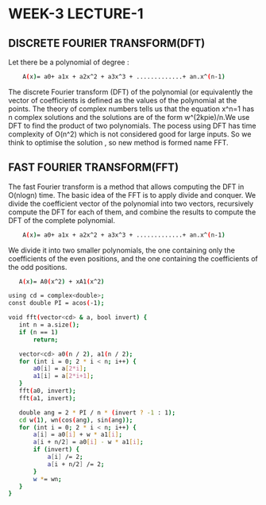 
# WEEK-3 LECTURE-1

## DISCRETE FOURIER TRANSFORM(DFT)
Let there be a polynomial of degree :
```bash
    A(x)= a0+ a1x + a2x^2 + a3x^3 + .............+ an.x^(n-1)                
```
The discrete Fourier transform (DFT) of the polynomial 
  (or equivalently the vector of coefficients is defined as the values of the polynomial at the points.
The theory of complex numbers tells us that the equation x^n=1 has n complex solutions and the solutions
are of the form w^(2kpie)/n.We use DFT to find the product of two polynomials. The pocess using DFT
has time complexity of O(n^2) which is not considered good for large inputs. So we think to optimise the
solution , so new method is formed name FFT.

## FAST FOURIER TRANSFORM(FFT)
The fast Fourier transform is a method that allows computing the DFT in O(nlogn) time. 
The basic idea of the FFT is to apply divide and conquer. We divide the coefficient 
vector of the polynomial into two vectors, recursively compute the DFT for each of 
them, and combine the results to compute the DFT of the complete polynomial.
```bash
    A(x)= a0+ a1x + a2x^2 + a3x^3 + .............+ an.x^(n-1)                
```
We divide it into two smaller polynomials, the one containing only the coefficients of the even positions,
 and the one containing the coefficients of the odd positions.
 ```bash
    A(x)= A0(x^2) + xA1(x^2)                
```
 ```bash
 using cd = complex<double>;
const double PI = acos(-1);

void fft(vector<cd> & a, bool invert) {
    int n = a.size();
    if (n == 1)
        return;

    vector<cd> a0(n / 2), a1(n / 2);
    for (int i = 0; 2 * i < n; i++) {
        a0[i] = a[2*i];
        a1[i] = a[2*i+1];
    }
    fft(a0, invert);
    fft(a1, invert);

    double ang = 2 * PI / n * (invert ? -1 : 1);
    cd w(1), wn(cos(ang), sin(ang));
    for (int i = 0; 2 * i < n; i++) {
        a[i] = a0[i] + w * a1[i];
        a[i + n/2] = a0[i] - w * a1[i];
        if (invert) {
            a[i] /= 2;
            a[i + n/2] /= 2;
        }
        w *= wn;
    }
}
```



